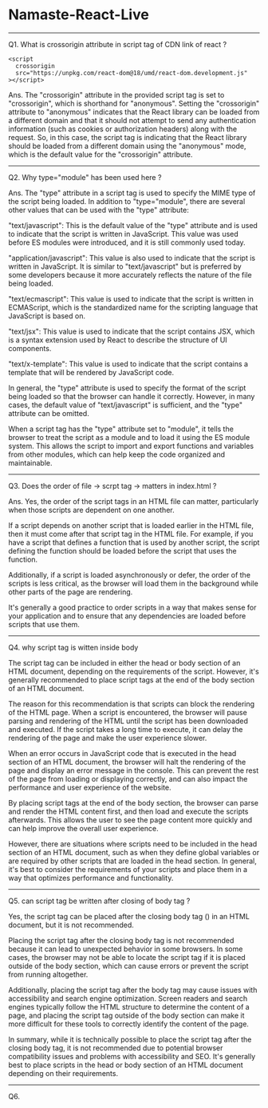 # Namaste-React-Live

-----------------------------------------------------------------------------------------------
Q1. What is crossorigin attribute in script tag of CDN link of react ?

<script
      crossorigin
      src="https://unpkg.com/react@18/umd/react.development.js"
    ></script>
    <script
      crossorigin
      src="https://unpkg.com/react-dom@18/umd/react-dom.development.js"
    ></script>
    
Ans.  The "crossorigin" attribute in the provided script tag is set to "crossorigin", which is shorthand for "anonymous".
Setting the "crossorigin" attribute to "anonymous" indicates that the React library can be loaded from a different domain and that it should not attempt to send any authentication information (such as cookies or authorization headers) along with the request.
So, in this case, the script tag is indicating that the React library should be loaded from a different domain using the "anonymous" mode, which is the default value for the "crossorigin" attribute.

------------------------------------------------------------------------------------
Q2. Why type="module" has been used here ?

<script type="module" src="src/App.js"></script>

Ans. The "type" attribute in a script tag is used to specify the MIME type of the script being loaded. In addition to "type="module", there are several other values that can be used with the "type" attribute:

"text/javascript": This is the default value of the "type" attribute and is used to indicate that the script is written in JavaScript. This value was used before ES modules were introduced, and it is still commonly used today.

"application/javascript": This value is also used to indicate that the script is written in JavaScript. It is similar to "text/javascript" but is preferred by some developers because it more accurately reflects the nature of the file being loaded.

"text/ecmascript": This value is used to indicate that the script is written in ECMAScript, which is the standardized name for the scripting language that JavaScript is based on.

"text/jsx": This value is used to indicate that the script contains JSX, which is a syntax extension used by React to describe the structure of UI components.

"text/x-template": This value is used to indicate that the script contains a template that will be rendered by JavaScript code.

In general, the "type" attribute is used to specify the format of the script being loaded so that the browser can handle it correctly. However, in many cases, the default value of "text/javascript" is sufficient, and the "type" attribute can be omitted.

When a script tag has the "type" attribute set to "module", it tells the browser to treat the script as a module and to load it using the ES module system. This allows the script to import and export functions and variables from other modules, which can help keep the code organized and maintainable.

-----------------------------------------------------------------------------------------
Q3. Does the order of file -> scrpt tag -> matters in index.html ?

Ans. Yes, the order of the script tags in an HTML file can matter, particularly when those scripts are dependent on one another.

If a script depends on another script that is loaded earlier in the HTML file, then it must come after that script tag in the HTML file. For example, if you have a script that defines a function that is used by another script, the script defining the function should be loaded before the script that uses the function.

Additionally, if a script is loaded asynchronously or defer, the order of the scripts is less critical, as the browser will load them in the background while other parts of the page are rendering.

It's generally a good practice to order scripts in a way that makes sense for your application and to ensure that any dependencies are loaded before scripts that use them.

-------------------------------------------------------------------------------------------
Q4. why script tag is witten inside body

The script tag can be included in either the head or body section of an HTML document, depending on the requirements of the script. However, it's generally recommended to place script tags at the end of the body section of an HTML document.

The reason for this recommendation is that scripts can block the rendering of the HTML page. When a script is encountered, the browser will pause parsing and rendering of the HTML until the script has been downloaded and executed. If the script takes a long time to execute, it can delay the rendering of the page and make the user experience slower.

When an error occurs in JavaScript code that is executed in the head section of an HTML document, the browser will halt the rendering of the page and display an error message in the console. This can prevent the rest of the page from loading or displaying correctly, and can also impact the performance and user experience of the website.

By placing script tags at the end of the body section, the browser can parse and render the HTML content first, and then load and execute the scripts afterwards. This allows the user to see the page content more quickly and can help improve the overall user experience.

However, there are situations where scripts need to be included in the head section of an HTML document, such as when they define global variables or are required by other scripts that are loaded in the head section. In general, it's best to consider the requirements of your scripts and place them in a way that optimizes performance and functionality.

--------------------------------------------------------------------------------------
Q5. can script tag be written after closing of body tag ?

Yes, the script tag can be placed after the closing body tag (</body>) in an HTML document, but it is not recommended.

Placing the script tag after the closing body tag is not recommended because it can lead to unexpected behavior in some browsers. In some cases, the browser may not be able to locate the script tag if it is placed outside of the body section, which can cause errors or prevent the script from running altogether.

Additionally, placing the script tag after the body tag may cause issues with accessibility and search engine optimization. Screen readers and search engines typically follow the HTML structure to determine the content of a page, and placing the script tag outside of the body section can make it more difficult for these tools to correctly identify the content of the page.

In summary, while it is technically possible to place the script tag after the closing body tag, it is not recommended due to potential browser compatibility issues and problems with accessibility and SEO. It's generally best to place scripts in the head or body section of an HTML document depending on their requirements.

--------------------------------------------------------------------------------------
Q6. 
